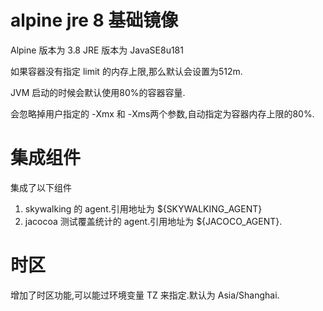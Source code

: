 # alpine jre 8 基础镜像

Alpine 版本为 3.8
JRE 版本为 JavaSE8u181

如果容器没有指定 limit 的内存上限,那么默认会设置为512m.

JVM 启动的时候会默认使用80%的容器容量.

会忽略掉用户指定的 -Xmx 和 -Xms两个参数,自动指定为容器内存上限的80%.

# 集成组件

集成了以下组件
 1. skywalking 的 agent.引用地址为 ${SKYWALKING_AGENT}
 2. jacocoa 测试覆盖统计的 agent.引用地址为 ${JACOCO_AGENT}.

# 时区
增加了时区功能,可以能过环境变量 TZ 来指定.默认为 Asia/Shanghai.
